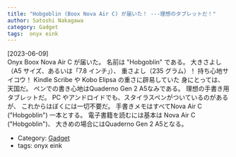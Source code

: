```yaml
---
title: "Hobgoblin (Boox Nova Air C) が届いた！ ---理想のタブレットだ！"
author: Satoshi Nakagawa
category: Gadget
tags:  onyx eink
---
```


[2023-06-09]  
 Onyx Boox Nova Air C が届いた。
名前は "Hobgoblin" である。
大きさよし（A5 サイズ、あるいは「7.8 インチ」）、
重さよし（235 グラム）！
持ち心地サイコウ！
Kindle Scribe や Kobo Elipsa の重さに辟易していた
身にとっては、
天国だ。
ペンでの書き心地はQuaderno Gen 2 A5なみである。
理想の手書き用タブレットだ。
PC やアンドロイドでも、スタイラスペンがついているのがあるが、
これからはぼくには一切不要だ。
手書きメモはすべてNova Air C ("Hobgoblin") 一本とする。
電子書籍を読むには基本は Nova Air C ("Hobgoblin")、
大きめの場合にはQuaderno Gen 2 A5となる。

- Category: [Gadget](/categories.html#Gadget)
- tags:  onyx eink
